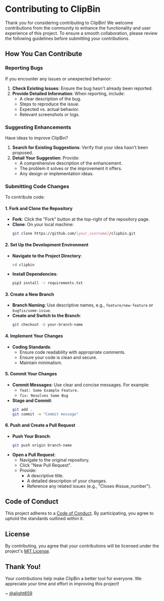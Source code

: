 # Contributing to ClipBin

Thank you for considering contributing to ClipBin! We welcome contributions from the community to enhance the functionality and user experience of this project. To ensure a smooth collaboration, please review the following guidelines before submitting your contributions.

## How You Can Contribute

### Reporting Bugs

If you encounter any issues or unexpected behavior:

1. **Check Existing Issues**: Ensure the bug hasn't already been reported.
2. **Provide Detailed Information**: When reporting, include:
   - A clear description of the bug.
   - Steps to reproduce the issue.
   - Expected vs. actual behavior.
   - Relevant screenshots or logs.

### Suggesting Enhancements

Have ideas to improve ClipBin?

1. **Search for Existing Suggestions**: Verify that your idea hasn't been proposed.
2. **Detail Your Suggestion**: Provide:
   - A comprehensive description of the enhancement.
   - The problem it solves or the improvement it offers.
   - Any design or implementation ideas.

### Submitting Code Changes

To contribute code:

#### 1. Fork and Clone the Repository

- **Fork**: Click the "Fork" button at the top-right of the repository page.
- **Clone**: On your local machine:
  ```bash
  git clone https://github.com/[your_username]/clipbin.git
  ```

#### 2. Set Up the Development Environment

- **Navigate to the Project Directory**:
  ```bash
  cd clipbin
  ```
- **Install Dependencies**:
  ```bash
  pip3 install -r requirements.txt
  ```

#### 3. Create a New Branch

- **Branch Naming**: Use descriptive names, e.g., `feature/new-feature` or `bugfix/some-issue`.
- **Create and Switch to the Branch**:
  ```bash
  git checkout -b your-branch-name
  ```

#### 4. Implement Your Changes

- **Coding Standards**:
  - Ensure code readability with appropriate comments.
  - Ensure your code is clean and secure.
  - Maintain minimalism.

#### 5. Commit Your Changes

- **Commit Messages**: Use clear and concise messages. For example:
  - `feat: Some Example Feature.`
  - `fix: Resolves Some Bug`
- **Stage and Commit**:
  ```bash
  git add .
  git commit -m "Commit message"
  ```

#### 6. Push and Create a Pull Request

- **Push Your Branch**:
  ```bash
  git push origin branch-name
  ```
- **Open a Pull Request**:
  - Navigate to the original repository.
  - Click "New Pull Request".
  - Provide:
    - A descriptive title.
    - A detailed description of your changes.
    - Reference any related issues (e.g., "Closes #issue_number").

## Code of Conduct

This project adheres to a [Code of Conduct](./CODE_OF_CONDUCT.md). By participating, you agree to uphold the standards outlined within it.

## License

By contributing, you agree that your contributions will be licensed under the project's [MIT License](./LICENSE).

## Thank You!

Your contributions help make ClipBin a better tool for everyone. We appreciate your time and effort in improving this project!

~ [@alight659](https://alight659.github.com)